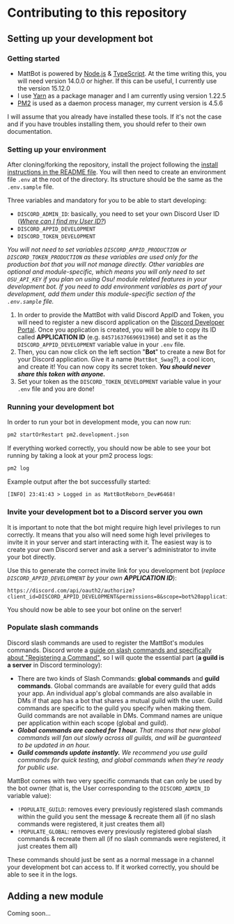 # Contributing to this repository

## Setting up your development bot

### Getting started

-  MattBot is powered by [Node.js](https://nodejs.org/en/) & [TypeScript](https://www.typescriptlang.org/). At the time
   writing this, you will need version 14.0.0 or higher. If this can be useful, I currently use the version 15.12.0
-  I use [Yarn](https://yarnpkg.com/) as a package manager and I am currently using version 1.22.5
-  [PM2](https://pm2.keymetrics.io/) is used as a daemon process manager, my current version is 4.5.6

I will assume that you already have installed these tools. If it's not the case and if you have troubles installing
them, you should refer to their own documentation.

### Setting up your environment

After cloning/forking the repository, install the project following the
[install instructions in the README file](https://github.com/matthieu-locussol/MattBotReborn/blob/master/README.md#installation-on-server).
You will then need to create an environment file `.env` at the root of the directory. Its structure should be the same
as the `.env.sample` file.

Three variables and mandatory for you to be able to start developing:

-  `DISCORD_ADMIN_ID`: basically, you need to set your own Discord User ID
   ([_Where can I find my User ID?_](https://support.discord.com/hc/en-us/articles/206346498-Where-can-I-find-my-User-Server-Message-ID-))
-  `DISCORD_APPID_DEVELOPMENT`
-  `DISCORD_TOKEN_DEVELOPMENT`

_You will not need to set variables `DISCORD_APPID_PRODUCTION` or `DISCORD_TOKEN_PRODUCTION` as these variables are used
only for the production bot that you will not manage directly. Other variables are optional and module-specific, which
means you will only need to set `OSU_API_KEY` if you plan on using Osu! module related features in your development bot.
If you need to add environment variables as part of your development, add them under this module-specific section of the
`.env.sample` file._

1. In order to provide the MattBot with valid Discord AppID and Token, you will need to register a new discord
   application on the [Discord Developer Portal](https://discord.com/developers/applications). Once you application is
   created, you will be able to copy its ID called **APPLICATION ID** (e.g. `845716376696913960`) and set it as the
   `DISCORD_APPID_DEVELOPMENT` variable value in your `.env` file.
2. Then, you can now click on the left section "**Bot**" to create a new Bot for your Discord application. Give it a
   name (`MattBot_Swag`?), a cool icon, and create it! You can now copy its secret token. _**You should never share this
   token with anyone.**_
3. Set your token as the `DISCORD_TOKEN_DEVELOPMENT` variable value in your `.env` file and you are done!

### Running your development bot

In order to run your bot in development mode, you can now run:

```bash
pm2 startOrRestart pm2.development.json
```

If everything worked correctly, you should now be able to see your bot running by taking a look at your pm2 process
logs:

```bash
pm2 log
```

Example output after the bot successfully started:

```
[INFO] 23:41:43 > Logged in as MattBotReborn_Dev#6468!
```

### Invite your development bot to a Discord server you own

It is important to note that the bot might require high level privileges to run correctly. It means that you also will
need some high level privileges to invite it in your server and start interacting with it. The easiest way is to create
your own Discord server and ask a server's administrator to invite your bot directly.

Use this to generate the correct invite link for you development bot (_replace `DISCORD_APPID_DEVELOPMENT` by your own
**APPLICATION ID**_):

```
https://discord.com/api/oauth2/authorize?client_id=DISCORD_APPID_DEVELOPMENT&permissions=8&scope=bot%20applications.commands
```

You should now be able to see your bot online on the server!

### Populate slash commands

Discord slash commands are used to register the MattBot's modules commands. Discord wrote a
[guide on slash commands and specifically about "Registering a Command"](https://discord.com/developers/docs/interactions/slash-commands#registering-a-command),
so I will quote the essential part (**a guild is a server** in Discord terminology):

-  There are two kinds of Slash Commands: **global commands** and **guild commands**. Global commands are available for
   every guild that adds your app. An individual app's global commands are also available in DMs if that app has a bot
   that shares a mutual guild with the user. Guild commands are specific to the guild you specify when making them.
   Guild commands are not available in DMs. Command names are unique per application within each scope (global and
   guild).
-  _**Global commands are cached for 1 hour.** That means that new global commands will fan out slowly across all
   guilds, and will be guaranteed to be updated in an hour._
-  _**Guild commands update instantly.** We recommend you use guild commands for quick testing, and global commands when
   they're ready for public use._

MattBot comes with two very specific commands that can only be used by the bot owner (that is, the User corresponding to
the `DISCORD_ADMIN_ID` variable value):

-  `!POPULATE_GUILD`: removes every previously registered slash commands within the guild you sent the message &
   recreate them all (if no slash commands were registered, it just creates them all)
-  `!POPULATE_GLOBAL`: removes every previously registered global slash commands & recreate them all (if no slash
   commands were registered, it just creates them all)

These commands should just be sent as a normal message in a channel your development bot can access to. If it worked
correctly, you should be able to see it in the logs.

## Adding a new module

Coming soon...
